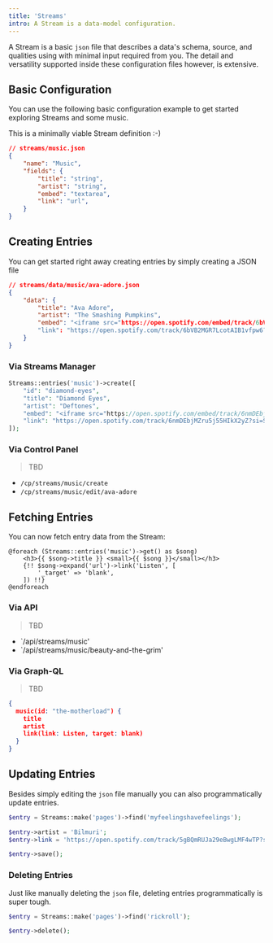 ```yaml
---
title: 'Streams'
intro: A Stream is a data-model configuration.
---
```


A Stream is a basic `json` file that describes a data's schema, source, and qualities using with minimal input required from you. The detail and versatility supported inside these configuration files however, is extensive.

## Basic Configuration

You can use the following basic configuration example to get started exploring Streams and some music.

This is a minimally viable Stream definition :-) 

```json
// streams/music.json
{
	"name": "Music",
	"fields": {
		"title": "string",
		"artist": "string",
		"embed": "textarea",
		"link": "url",
	}
}
```

## Creating Entries

You can get started right away creating entries by simply creating a JSON file

```json
// streams/data/music/ava-adore.json
{
	"data": {
		"title": "Ava Adore",
		"artist": "The Smashing Pumpkins",
		"embed": "<iframe src="https://open.spotify.com/embed/track/6bVB2MGR7LcotAIB1vfpw6" width="300" height="380" frameborder="0" allowtransparency="true" allow="encrypted-media"></iframe>"
		"link": "https://open.spotify.com/track/6bVB2MGR7LcotAIB1vfpw6?si=xj196F1uQ5GTz6z4W0MM9w"
	}
}
```

### Via Streams Manager

```php
Streams::entries('music')->create([
	"id": "diamond-eyes",
	"title": "Diamond Eyes",
	"artist": "Deftones",
	"embed": "<iframe src="https://open.spotify.com/embed/track/6nmDEbjMZru5j55HIkX2yZ" width="300" height="380" frameborder="0" allowtransparency="true" allow="encrypted-media"></iframe>"
	"link": "https://open.spotify.com/track/6nmDEbjMZru5j55HIkX2yZ?si=SzI4jcofQwW5ZJbWRvhdzA"
]);
```

### Via Control Panel

> TBD

- `/cp/streams/music/create`
- `/cp/streams/music/edit/ava-adore`

## Fetching Entries

You can now fetch entry data from the Stream:

```blade
@foreach (Streams::entries('music')->get() as $song)
    <h3>{{ $song->title }} <small>{{ $song }}</small></h3>
    {!! $song->expand('url')->link('Listen', [
	    '_target' => 'blank',
    ]) !!}
@endforeach
```

### Via API

> TBD

- `/api/streams/music'
- `/api/streams/music/beauty-and-the-grim'

### Via Graph-QL

> TBD

```json
{
  music(id: "the-motherload") {
    title
    artist
    link(link: Listen, target: blank)
  }
}
```

## Updating Entries

Besides simply editing the `json` file manually you can also programmatically update entries.

```php
$entry = Streams::make('pages')->find('myfeelingshavefeelings');

$entry->artist = 'Bilmuri';
$entry->link = 'https://open.spotify.com/track/5gBQmRUJa29eBwgLMF4wTP?si=W7fvMPmkSnqvyDCXmytpDQ';

$entry->save();
```

### Deleting Entries

Just like manually deleting the `json` file, deleting entries programmatically is super tough.

```php
$entry = Streams::make('pages')->find('rickroll');

$entry->delete();
```
